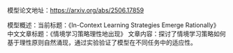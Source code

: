 模型论文地址：https://arxiv.org/abs/2506.17859

模型概述：当前标题：《In-Context Learning Strategies Emerge Rationally》
中文文章标题：《情境学习策略理性地出现》
文章内容：探讨了情境学习策略如何基于理性原则自然涌现，通过实验验证了模型在不同任务中的适应性。
